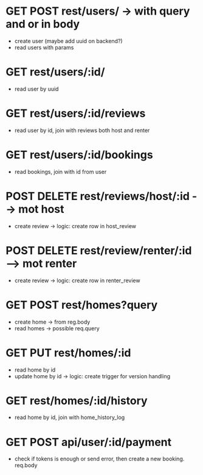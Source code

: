 # GET POST rest/users/ -> with query and or in body

- create user (maybe add uuid on backend?)
- read users with params

# GET rest/users/:id/

- read user by uuid

# GET rest/users/:id/reviews

- read user by id, join with reviews both host and renter

# GET rest/users/:id/bookings

- read bookings, join with id from user

# POST DELETE rest/reviews/host/:id --> mot host

- create review -> logic: create row in host_review

# POST DELETE rest/review/renter/:id --> mot renter

- create review -> logic: create row in renter_review

# GET POST rest/homes?query

- create home -> from reg.body
- read homes -> possible req.query

# GET PUT rest/homes/:id

- read home by id
- update home by id -> logic: create trigger for version handling

# GET rest/homes/:id/history

- read home by id, join with home_history_log

# GET POST api/user/:id/payment

- check if tokens is enough or send error,
  then create a new booking. req.body

